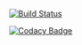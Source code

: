 [![Build Status](https://travis-ci.com/Logeshwari-P/kpit.svg?branch=master)](https://travis-ci.com/Logeshwari-P/kpit)

[![Codacy Badge](https://api.codacy.com/project/badge/Grade/888807b6b3554c9daaecec6d5089ed77)](https://www.codacy.com/app/Logeshwari-P/kpit?utm_source=github.com&amp;utm_medium=referral&amp;utm_content=Logeshwari-P/kpit&amp;utm_campaign=Badge_Grade)
